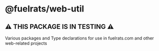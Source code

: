 # @fuelrats/web-util

## ⚠ THIS PACKAGE IS IN TESTING ⚠


Various packages and Type declarations for use in fuelrats.com and other web-related projects
